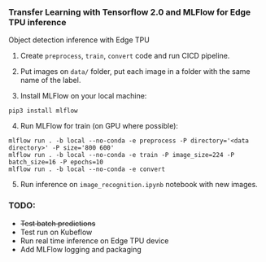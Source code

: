 ### Transfer Learning with Tensorflow 2.0 and MLFlow for Edge TPU inference
Object detection inference with Edge TPU

1. Create `preprocess`, `train`, `convert` code and run CICD pipeline.

2. Put images on `data/` folder, put each image in a folder with the same name of the label.

3. Install MLFlow on your local machine:

```console
pip3 install mlflow
```

4. Run MLFlow for train (on GPU where possible):

```console
mlflow run . -b local --no-conda -e preprocess -P directory='<data directory>' -P size='800 600'
mlflow run . -b local --no-conda -e train -P image_size=224 -P batch_size=16 -P epochs=10
mlflow run . -b local --no-conda -e convert 
```

5. Run inference on `image_recognition.ipynb` notebook with new images.

### TODO: 
* ~~Test batch predictions~~
* Test run on Kubeflow
* Run real time inference on Edge TPU device
* Add MLFlow logging and packaging
